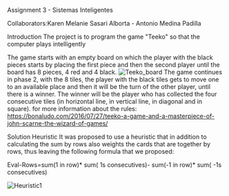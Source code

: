 Assignment 3 - Sistemas Inteligentes 


Collaborators:Karen Melanie Sasari Alborta - Antonio Medina Padilla
    
Introduction
The project is to program the game "Teeko" so that the computer plays intelligently

The game starts with an empty board on which the player with the black pieces starts by placing the first piece and then the second player until the board has 8 pieces, 4 red and 4 black.
![Teeko_board](https://user-images.githubusercontent.com/53119069/196014725-0df4dd16-88ec-4084-9994-9658e61567af.jpg)
The game continues in phase 2, with the 8 tiles, the player with the black tiles gets to move one to an available place and then it will be the turn of the other player, until there is a winner.
The winner will be the player who has collected the four consecutive tiles (in horizontal line, in vertical line, in diagonal and in square).
for more information about the rules: https://bonaludo.com/2016/07/27/teeko-a-game-and-a-masterpiece-of-john-scarne-the-wizard-of-games/

Solution
Heuristic
It was proposed to use a heuristic that in addition to calculating the sum by rows also weights the cards that are together by rows, thus leaving the following formula that we proposed:

Eval-Rows=sum(1 in row)* sum( 1s consecutives)- sum(-1 in row)* sum( -1s consecutives)

![Heuristic1](https://user-images.githubusercontent.com/53119069/196014667-251baec5-4e98-41c1-ab02-db3e5529f7d9.jpg)



